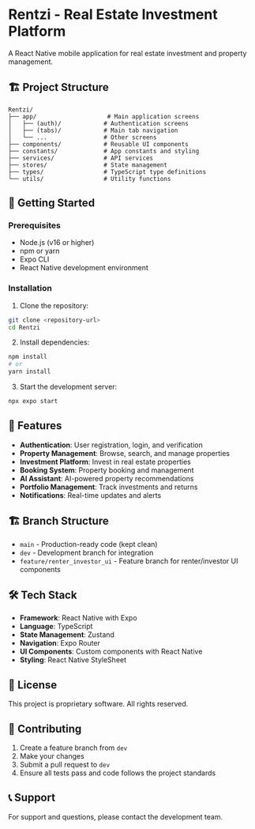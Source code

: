 # Rentzi - Real Estate Investment Platform

A React Native mobile application for real estate investment and property management.

## 🏗️ Project Structure

```
Rentzi/
├── app/                    # Main application screens
│   ├── (auth)/            # Authentication screens
│   ├── (tabs)/            # Main tab navigation
│   └── ...                # Other screens
├── components/            # Reusable UI components
├── constants/             # App constants and styling
├── services/              # API services
├── stores/                # State management
├── types/                 # TypeScript type definitions
└── utils/                 # Utility functions
```

## 🚀 Getting Started

### Prerequisites

- Node.js (v16 or higher)
- npm or yarn
- Expo CLI
- React Native development environment

### Installation

1. Clone the repository:
```bash
git clone <repository-url>
cd Rentzi
```

2. Install dependencies:
```bash
npm install
# or
yarn install
```

3. Start the development server:
```bash
npx expo start
```

## 📱 Features

- **Authentication**: User registration, login, and verification
- **Property Management**: Browse, search, and manage properties
- **Investment Platform**: Invest in real estate properties
- **Booking System**: Property booking and management
- **AI Assistant**: AI-powered property recommendations
- **Portfolio Management**: Track investments and returns
- **Notifications**: Real-time updates and alerts

## 🏗️ Branch Structure

- `main` - Production-ready code (kept clean)
- `dev` - Development branch for integration
- `feature/renter_investor_ui` - Feature branch for renter/investor UI components

## 🛠️ Tech Stack

- **Framework**: React Native with Expo
- **Language**: TypeScript
- **State Management**: Zustand
- **Navigation**: Expo Router
- **UI Components**: Custom components with React Native
- **Styling**: React Native StyleSheet

## 📄 License

This project is proprietary software. All rights reserved.

## 🤝 Contributing

1. Create a feature branch from `dev`
2. Make your changes
3. Submit a pull request to `dev`
4. Ensure all tests pass and code follows the project standards

## 📞 Support

For support and questions, please contact the development team. 